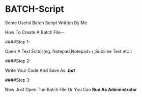 # BATCH-Script
Some Useful Batch Script Written By Me

How To Create A Batch File--

####Step 1-

Open A Text Editor(eg. Notepad,Notepad++,Sublime Text etc.)

####Step 2-

Write Your Code And Save As **_.bat_**

####Step 3- 

Now Just Open The Batch File Or You Can **Run As Administrator**
